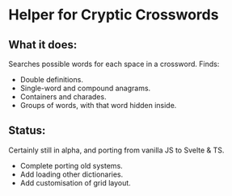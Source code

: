 # Helper for Cryptic Crosswords 

## What it does: 

Searches possible words for each space in a crossword. 
Finds: 
-   Double definitions.
-   Single-word and compound anagrams.
-   Containers and charades.
-   Groups of words, with that word hidden inside. 


## Status: 

Certainly still in alpha, and porting from vanilla JS to Svelte & TS. 
- Complete porting old systems.
- Add loading other dictionaries.
- Add customisation of grid layout. 
